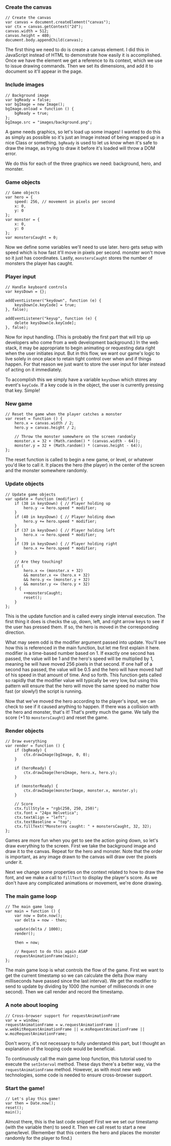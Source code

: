 ### Create the canvas

```
// Create the canvas
var canvas = document.createElement("canvas");
var ctx = canvas.getContext("2d");
canvas.width = 512;
canvas.height = 480;
document.body.appendChild(canvas);
```

The first thing we need to do is create a canvas element. I did this in JavaScript instead of HTML to demonstrate how easily it is accomplished. Once we have the element we get a reference to its context, which we use to issue drawing commands. Then we set its dimensions, and add it to document so it'll appear in the page.

### Include images

```
// Background image
var bgReady = false;
var bgImage = new Image();
bgImage.onload = function () {
	bgReady = true;
};
bgImage.src = "images/background.png";
```

A game needs graphics, so let's load up some images! I wanted to do this as simply as possible so it's just an Image instead of being wrapped up in a nice Class or something. `bgReady` is used to let us know when it's safe to draw the image, as trying to draw it before it's loaded will throw a DOM error.

We do this for each of the three graphics we need: background, hero, and monster.

### Game objects

```
// Game objects
var hero = {
	speed: 256, // movement in pixels per second
	x: 0,
	y: 0
};
var monster = {
	x: 0,
	y: 0
};
var monstersCaught = 0;
```

Now we define some variables we'll need to use later. hero gets setup with speed which is how fast it'll move in pixels per second. monster won't move so it just has coordinates. Lastly, `monstersCaught` stores the number of monsters the player has caught.

### Player input

```
// Handle keyboard controls
var keysDown = {};

addEventListener("keydown", function (e) {
	keysDown[e.keyCode] = true;
}, false);

addEventListener("keyup", function (e) {
	delete keysDown[e.keyCode];
}, false);
```

Now for input handling. (This is probably the first part that will trip up developers who come from a web development background.) In the web stack, it may be appropriate to begin animating or requesting data right when the user initiates input. But in this flow, we want our game's logic to live solely in once place to retain tight control over when and if things happen. For that reason we just want to store the user input for later instead of acting on it immediately.

To accomplish this we simply have a variable `keysDown` which stores any event's `keyCode`. If a key code is in the object, the user is currently pressing that key. Simple!

### New game

```
// Reset the game when the player catches a monster
var reset = function () {
	hero.x = canvas.width / 2;
	hero.y = canvas.height / 2;

	// Throw the monster somewhere on the screen randomly
	monster.x = 32 + (Math.random() * (canvas.width - 64));
	monster.y = 32 + (Math.random() * (canvas.height - 64));
};
```

The reset function is called to begin a new game, or level, or whatever you'd like to call it. It places the hero (the player) in the center of the screen and the monster somewhere randomly.

### Update objects

```
// Update game objects
var update = function (modifier) {
	if (38 in keysDown) { // Player holding up
		hero.y -= hero.speed * modifier;
	}
	if (40 in keysDown) { // Player holding down
		hero.y += hero.speed * modifier;
	}
	if (37 in keysDown) { // Player holding left
		hero.x -= hero.speed * modifier;
	}
	if (39 in keysDown) { // Player holding right
		hero.x += hero.speed * modifier;
	}

	// Are they touching?
	if (
		hero.x <= (monster.x + 32)
		&& monster.x <= (hero.x + 32)
		&& hero.y <= (monster.y + 32)
		&& monster.y <= (hero.y + 32)
	) {
		++monstersCaught;
		reset();
	}
};
```

This is the update function and is called every single interval execution. The first thing it does is checks the up, down, left, and right arrow keys to see if the user has pressed them. If so, the hero is moved in the corresponding direction.

What may seem odd is the modifier argument passed into update. You'll see how this is referenced in the main function, but let me first explain it here. modifier is a time-based number based on 1. If exactly one second has passed, the value will be 1 and the hero's speed will be multiplied by 1, meaning he will have moved 256 pixels in that second. If one half of a second has passed, the value will be 0.5 and the hero will have moved half of his speed in that amount of time. And so forth. This function gets called so rapidly that the modifier value will typically be very low, but using this pattern will ensure that the hero will move the same speed no matter how fast (or slowly!) the script is running.

Now that we've moved the hero according to the player's input, we can check to see if it caused anything to happen. If there was a collision with the hero and monster, that's it! That's pretty much the game. We tally the score (+1 to `monstersCaught`) and reset the game.

### Render objects

```
// Draw everything
var render = function () {
	if (bgReady) {
		ctx.drawImage(bgImage, 0, 0);
	}

	if (heroReady) {
		ctx.drawImage(heroImage, hero.x, hero.y);
	}

	if (monsterReady) {
		ctx.drawImage(monsterImage, monster.x, monster.y);
	}

	// Score
	ctx.fillStyle = "rgb(250, 250, 250)";
	ctx.font = "24px Helvetica";
	ctx.textAlign = "left";
	ctx.textBaseline = "top";
	ctx.fillText("Monsterrs caught: " + monstersCaught, 32, 32);
};
```

Games are more fun when you get to see the action going down, so let's draw everything to the screen. First we take the background image and draw it to the canvas. Repeat for the hero and monster. Note that the order is important, as any image drawn to the canvas will draw over the pixels under it.

Next we change some properties on the context related to how to draw the font, and we make a call to `fillText` to display the player's score. As we don't have any complicated animations or movement, we're done drawing.

### The main game loop

```
// The main game loop
var main = function () {
	var now = Date.now();
	var delta = now - then;

	update(delta / 1000);
	render();

	then = now;

	// Request to do this again ASAP
	requestAnimationFrame(main);
};
```

The main game loop is what controls the flow of the game. First we want to get the current timestamp so we can calculate the delta (how many milliseconds have passed since the last interval). We get the modifier to send to update by dividing by 1000 (the number of milliseconds in one second). Then we call render and record the timestamp.

### A note about looping

```
// Cross-browser support for requestAnimationFrame
var w = window;
requestAnimationFrame = w.requestAnimationFrame || w.webkitRequestAnimationFrame || w.msRequestAnimationFrame || w.mozRequestAnimationFrame;
```

Don't worry, it's not necessary to fully understand this part, but I thought an explanation of the looping code would be beneficial.

To continuously call the main game loop function, this tutorial used to execute the `setInterval` method. These days there's a better way, via the `requestAnimationFrame` method. However, as with most new web technologies, some code is needed to ensure cross-browser support.

### Start the game!

```
// Let's play this game!
var then = Date.now();
reset();
main();
```

Almost there, this is the last code snippet! First we we set our timestamp (with the variable then) to seed it. Then we call reset to start a new game/level. (Remember that this centers the hero and places the monster randomly for the player to find.)